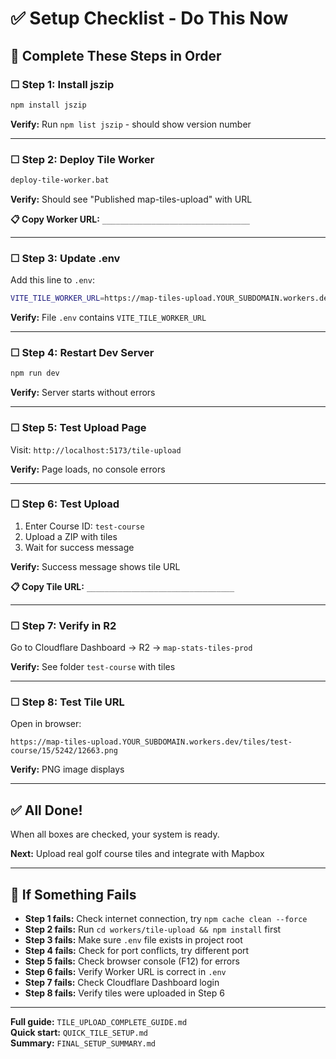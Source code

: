 # ✅ Setup Checklist - Do This Now

## 🎯 Complete These Steps in Order

### ☐ Step 1: Install jszip
```bash
npm install jszip
```
**Verify:** Run `npm list jszip` - should show version number

---

### ☐ Step 2: Deploy Tile Worker
```bash
deploy-tile-worker.bat
```
**Verify:** Should see "Published map-tiles-upload" with URL

**📋 Copy Worker URL:** `_________________________________`

---

### ☐ Step 3: Update .env
Add this line to `.env`:
```bash
VITE_TILE_WORKER_URL=https://map-tiles-upload.YOUR_SUBDOMAIN.workers.dev
```
**Verify:** File `.env` contains `VITE_TILE_WORKER_URL`

---

### ☐ Step 4: Restart Dev Server
```bash
npm run dev
```
**Verify:** Server starts without errors

---

### ☐ Step 5: Test Upload Page
Visit: `http://localhost:5173/tile-upload`

**Verify:** Page loads, no console errors

---

### ☐ Step 6: Test Upload
1. Enter Course ID: `test-course`
2. Upload a ZIP with tiles
3. Wait for success message

**Verify:** Success message shows tile URL

**📋 Copy Tile URL:** `_________________________________`

---

### ☐ Step 7: Verify in R2
Go to Cloudflare Dashboard → R2 → `map-stats-tiles-prod`

**Verify:** See folder `test-course` with tiles

---

### ☐ Step 8: Test Tile URL
Open in browser:
```
https://map-tiles-upload.YOUR_SUBDOMAIN.workers.dev/tiles/test-course/15/5242/12663.png
```
**Verify:** PNG image displays

---

## ✅ All Done!

When all boxes are checked, your system is ready.

**Next:** Upload real golf course tiles and integrate with Mapbox

---

## 🐛 If Something Fails

- **Step 1 fails:** Check internet connection, try `npm cache clean --force`
- **Step 2 fails:** Run `cd workers/tile-upload && npm install` first
- **Step 3 fails:** Make sure `.env` file exists in project root
- **Step 4 fails:** Check for port conflicts, try different port
- **Step 5 fails:** Check browser console (F12) for errors
- **Step 6 fails:** Verify Worker URL is correct in `.env`
- **Step 7 fails:** Check Cloudflare Dashboard login
- **Step 8 fails:** Verify tiles were uploaded in Step 6

---

**Full guide:** `TILE_UPLOAD_COMPLETE_GUIDE.md`  
**Quick start:** `QUICK_TILE_SETUP.md`  
**Summary:** `FINAL_SETUP_SUMMARY.md`
